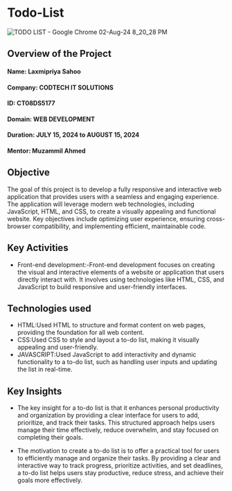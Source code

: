 # Todo-List



![TODO LIST - Google Chrome 02-Aug-24 8_20_28 PM](https://github.com/user-attachments/assets/67179c4c-3293-45cf-a91f-a42d22f76c9a)


## Overview of the Project
 #### Name: Laxmipriya Sahoo
 #### Company: CODTECH IT SOLUTIONS
 #### ID: CT08DS5177
 #### Domain: WEB DEVELOPMENT
 #### Duration: JULY 15, 2024 to AUGUST 15, 2024
 #### Mentor: Muzammil Ahmed





## Objective
 The goal of this project is to develop a fully responsive and interactive web application that provides users with a seamless and engaging experience. The application will leverage modern web technologies, including JavaScript, HTML, and CSS, to create a visually appealing and functional website. Key objectives include optimizing user experience, ensuring cross-browser compatibility, and implementing efficient, maintainable code.




## Key Activities


- Front-end development:-Front-end development focuses on creating the visual and interactive elements of a website or application that users directly interact with. It involves using technologies like HTML, CSS, and JavaScript to build responsive and user-friendly interfaces.
  

## Technologies used
- HTML:Used HTML  to structure and format content on web pages, providing the foundation for all web content.
- CSS:Used CSS to style and layout a to-do list, making it visually appealing and user-friendly.
- JAVASCRIPT:Used JavaScript to add interactivity and dynamic functionality to a to-do list, such as handling user inputs and updating the list in real-time.



## Key Insights
- The key insight for a to-do list is that it enhances personal productivity and organization by providing a clear interface for users to add, prioritize, and track their tasks. This structured approach helps users manage their time effectively, reduce overwhelm, and stay focused on completing their goals.


 - The motivation to create a to-do list is to offer a practical tool for users to efficiently manage and organize their tasks. By providing a clear and interactive way to track progress, prioritize activities, and set deadlines, a to-do list helps users stay productive, reduce stress, and achieve their goals more effectively.
